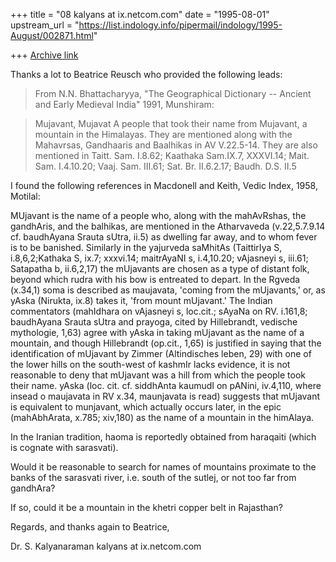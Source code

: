 +++
title = "08 kalyans at ix.netcom.com"
date = "1995-08-01"
upstream_url = "https://list.indology.info/pipermail/indology/1995-August/002871.html"

+++
[Archive link](https://list.indology.info/pipermail/indology/1995-August/002871.html)

Thanks a lot to Beatrice Reusch who provided the 
following leads: 

>From N.N. Bhattacharyya, "The Geographical Dictionary 
-- Ancient and Early Medieval India" 1991, Munshiram:

>Mujavant, Mujavat
>A people that took their name from Mujavant, a 
mountain in the Himalayas.
>They are mentioned along with the Mahavrsas, 
Gandhaaris and Baalhikas in AV
>V.22.5-14. They are also mentioned in Taitt. Sam. 
I.8.62; Kaathaka Sam.IX.7, XXXVI.14; Mait. Sam. 
I.4.10.20; Vaaj. Sam. III.61; Sat. Br.
>II.6.2.17; Baudh. D.S. II.5

I found the following references in Macdonell and 
Keith, Vedic Index, 1958, Motilal:

MUjavant is the name of a people who, along with the 
mahAvRshas, the gandhAris, and the balhikas, are 
mentioned in the Atharvaveda (v.22,5.7.9.14 cf. 
baudhAyana Srauta sUtra, ii.5) as dwelling far away, 
and to whom fever is to be banished. Similarly in the 
yajurveda saMhitAs (TaittirIya S, i.8,6,2;Kathaka S, 
ix.7; xxxvi.14; maitrAyaNI s, i.4,10.20; vAjasneyi s, 
iii.61; Satapatha b, ii.6,2,17) the mUjavants are 
chosen as a type of distant folk, beyond which rudra 
with his bow is entreated to depart. In the Rgveda 
(x.34,1) soma is described as maujavata, 'coming from 
the mUjavants,' or, as yAska (Nirukta, ix.8) takes it, 
'from mount mUjavant.' The Indian commentators 
(mahIdhara on vAjasneyi s, loc.cit.; sAyaNa on RV. 
i.161,8; baudhAyana Srauta sUtra and prayoga, cited by 
Hillebrandt, vedische mythologie, 1,63) agree with 
yAska in taking mUjavant as the name of a mountain, 
and though Hillebrandt (op.cit., 1,65) is justified in 
saying that the identification of mUjavant by Zimmer 
(Altindisches leben, 29) with one of the lower hills 
on the south-west of kashmIr lacks evidence, it is not 
reasonable to deny that mUjavant was a hill from which 
the people took their name. yAska (loc. cit. cf. 
siddhAnta kaumudI on pANini, iv.4,110, where insead o 
maujavata in RV x.34, maunjavata is read) suggests 
that mUjavant is equivalent to munjavant, which 
actually occurs later, in the epic (mahAbhArata, 
x.785; xiv,180) as the name of a mountain in the 
himAlaya.

In the Iranian tradition, haoma is reportedly obtained 
from haraqaiti (which is cognate with sarasvati). 

Would it be reasonable to search for names of 
mountains proximate to the banks of the sarasvati 
river, i.e. south of the sutlej, or not too far from 
gandhAra? 

If so, could it be a mountain in the khetri copper 
belt in Rajasthan?

Regards, and thanks again to Beatrice,

Dr. S. Kalyanaraman
kalyans at ix.netcom.com







